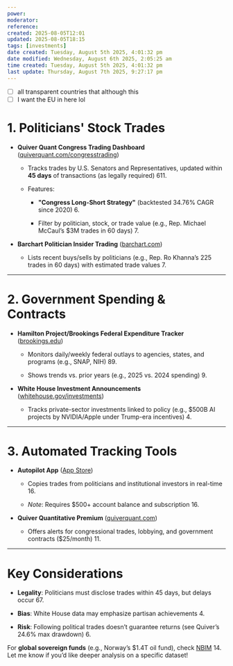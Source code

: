```yaml
---
power: 
moderator:
reference:
created: 2025-08-05T12:01
updated: 2025-08-05T18:15
tags: [investments]
date created: Tuesday, August 5th 2025, 4:01:32 pm
date modified: Wednesday, August 6th 2025, 2:05:25 am
time created: Tuesday, August 5th 2025, 4:01:32 pm
last update: Thursday, August 7th 2025, 9:27:17 pm
---
```

- [ ] all transparent countries that although this
- [ ] I want the EU in here lol
# **1. Politicians' Stock Trades**

- **Quiver Quant Congress Trading Dashboard** ([quiverquant.com/congresstrading](https://www.quiverquant.com/congresstrading))
    
    - Tracks trades by U.S. Senators and Representatives, updated within **45 days** of transactions (as legally required) 611.
        
    - Features:
        
        - **"Congress Long-Short Strategy"** (backtested 34.76% CAGR since 2020) 6.
            
        - Filter by politician, stock, or trade value (e.g., Rep. Michael McCaul’s $3M trades in 60 days) 7.
            
- **Barchart Politician Insider Trading** ([barchart.com](https://www.barchart.com/investing-ideas/politician-insider-trading))
    
    - Lists recent buys/sells by politicians (e.g., Rep. Ro Khanna’s 225 trades in 60 days) with estimated trade values 7.
        

---

# **2. Government Spending & Contracts**

- **Hamilton Project/Brookings Federal Expenditure Tracker** ([brookings.edu](https://www.brookings.edu/articles/tracking-federal-expenditures-in-real-time/))
    
    - Monitors daily/weekly federal outlays to agencies, states, and programs (e.g., SNAP, NIH) 89.
        
    - Shows trends vs. prior years (e.g., 2025 vs. 2024 spending) 9.
        
- **White House Investment Announcements** ([whitehouse.gov/investments](https://www.whitehouse.gov/investments/))
    
    - Tracks private-sector investments linked to policy (e.g., $500B AI projects by NVIDIA/Apple under Trump-era incentives) 4.
        

---

# **3. Automated Tracking Tools**

- **Autopilot App** ([App Store](https://apps.apple.com/us/app/autopilot-investment-app/id1613625799))
    
    - Copies trades from politicians and institutional investors in real-time 16.
        
    - _Note_: Requires $500+ account balance and subscription 16.
        
- **Quiver Quantitative Premium** ([quiverquant.com](https://www.quiverquant.com/))
    
    - Offers alerts for congressional trades, lobbying, and government contracts ($25/month) 11.
        

---

# **Key Considerations**

- **Legality**: Politicians must disclose trades within 45 days, but delays occur 67.
    
- **Bias**: White House data may emphasize partisan achievements 4.
    
- **Risk**: Following political trades doesn’t guarantee returns (see Quiver’s 24.6% max drawdown) 6.
    

For **global sovereign funds** (e.g., Norway’s $1.4T oil fund), check [NBIM](https://www.nbim.no/) 14. Let me know if you’d like deeper analysis on a specific dataset!